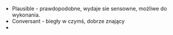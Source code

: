 - Plausible - prawdopodobne, wydaje sie sensowne, możliwe do wykonania.
- Conversant - biegły w czymś, dobrze znający
-